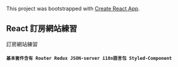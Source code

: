 This project was bootstrapped with [Create React App](https://github.com/facebook/create-react-app).

## React 訂房網站練習

訂房網站練習

#### `基本套件含有 Router Redux JSON-server i18n語言包 Styled-Component`
